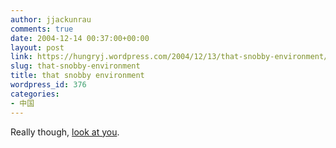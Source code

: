```yaml
---
author: jjackunrau
comments: true
date: 2004-12-14 00:37:00+00:00
layout: post
link: https://hungryj.wordpress.com/2004/12/13/that-snobby-environment/
slug: that-snobby-environment
title: that snobby environment
wordpress_id: 376
categories:
- 中国
---
```


Really though, [look at you](http://wigu.com/overcompensating/2004/12/jerk-proof.html).
